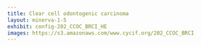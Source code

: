 ```yaml
---
title: Clear cell odontogenic carcinoma
layout: minerva-1-5
exhibit: config-202_CCOC_BRCI_HE
images: https://s3.amazonaws.com/www.cycif.org/202_CCOC_BRCI
---
```

